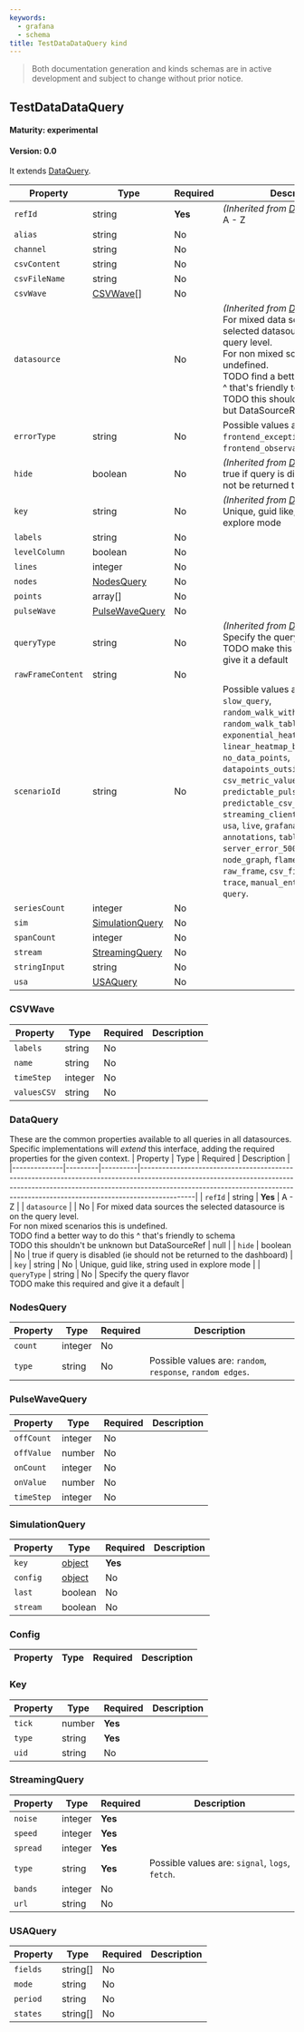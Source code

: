 ```yaml
---
keywords:
  - grafana
  - schema
title: TestDataDataQuery kind
---
```

> Both documentation generation and kinds schemas are in active development and subject to change without prior notice.

## TestDataDataQuery

#### Maturity: experimental
#### Version: 0.0




It extends [DataQuery](#dataquery).

| Property          | Type                                | Required | Description                                                                                                                                                                                                                                                                                                                                                                                                                                                                                                                            |
|-------------------|-------------------------------------|----------|----------------------------------------------------------------------------------------------------------------------------------------------------------------------------------------------------------------------------------------------------------------------------------------------------------------------------------------------------------------------------------------------------------------------------------------------------------------------------------------------------------------------------------------|
| `refId`           | string                              | **Yes**  | *(Inherited from [DataQuery](#dataquery))*<br/>A - Z                                                                                                                                                                                                                                                                                                                                                                                                                                                                                   |
| `alias`           | string                              | No       |                                                                                                                                                                                                                                                                                                                                                                                                                                                                                                                                        |
| `channel`         | string                              | No       |                                                                                                                                                                                                                                                                                                                                                                                                                                                                                                                                        |
| `csvContent`      | string                              | No       |                                                                                                                                                                                                                                                                                                                                                                                                                                                                                                                                        |
| `csvFileName`     | string                              | No       |                                                                                                                                                                                                                                                                                                                                                                                                                                                                                                                                        |
| `csvWave`         | [CSVWave](#csvwave)[]               | No       |                                                                                                                                                                                                                                                                                                                                                                                                                                                                                                                                        |
| `datasource`      |                                     | No       | *(Inherited from [DataQuery](#dataquery))*<br/>For mixed data sources the selected datasource is on the query level.<br/>For non mixed scenarios this is undefined.<br/>TODO find a better way to do this ^ that's friendly to schema<br/>TODO this shouldn't be unknown but DataSourceRef &#124; null                                                                                                                                                                                                                                 |
| `errorType`       | string                              | No       | Possible values are: `server_panic`, `frontend_exception`, `frontend_observable`.                                                                                                                                                                                                                                                                                                                                                                                                                                                      |
| `hide`            | boolean                             | No       | *(Inherited from [DataQuery](#dataquery))*<br/>true if query is disabled (ie should not be returned to the dashboard)                                                                                                                                                                                                                                                                                                                                                                                                                  |
| `key`             | string                              | No       | *(Inherited from [DataQuery](#dataquery))*<br/>Unique, guid like, string used in explore mode                                                                                                                                                                                                                                                                                                                                                                                                                                          |
| `labels`          | string                              | No       |                                                                                                                                                                                                                                                                                                                                                                                                                                                                                                                                        |
| `levelColumn`     | boolean                             | No       |                                                                                                                                                                                                                                                                                                                                                                                                                                                                                                                                        |
| `lines`           | integer                             | No       |                                                                                                                                                                                                                                                                                                                                                                                                                                                                                                                                        |
| `nodes`           | [NodesQuery](#nodesquery)           | No       |                                                                                                                                                                                                                                                                                                                                                                                                                                                                                                                                        |
| `points`          | array[]                             | No       |                                                                                                                                                                                                                                                                                                                                                                                                                                                                                                                                        |
| `pulseWave`       | [PulseWaveQuery](#pulsewavequery)   | No       |                                                                                                                                                                                                                                                                                                                                                                                                                                                                                                                                        |
| `queryType`       | string                              | No       | *(Inherited from [DataQuery](#dataquery))*<br/>Specify the query flavor<br/>TODO make this required and give it a default                                                                                                                                                                                                                                                                                                                                                                                                              |
| `rawFrameContent` | string                              | No       |                                                                                                                                                                                                                                                                                                                                                                                                                                                                                                                                        |
| `scenarioId`      | string                              | No       | Possible values are: `random_walk`, `slow_query`, `random_walk_with_error`, `random_walk_table`, `exponential_heatmap_bucket_data`, `linear_heatmap_bucket_data`, `no_data_points`, `datapoints_outside_range`, `csv_metric_values`, `predictable_pulse`, `predictable_csv_wave`, `streaming_client`, `simulation`, `usa`, `live`, `grafana_api`, `arrow`, `annotations`, `table_static`, `server_error_500`, `logs`, `node_graph`, `flame_graph`, `raw_frame`, `csv_file`, `csv_content`, `trace`, `manual_entry`, `variables-query`. |
| `seriesCount`     | integer                             | No       |                                                                                                                                                                                                                                                                                                                                                                                                                                                                                                                                        |
| `sim`             | [SimulationQuery](#simulationquery) | No       |                                                                                                                                                                                                                                                                                                                                                                                                                                                                                                                                        |
| `spanCount`       | integer                             | No       |                                                                                                                                                                                                                                                                                                                                                                                                                                                                                                                                        |
| `stream`          | [StreamingQuery](#streamingquery)   | No       |                                                                                                                                                                                                                                                                                                                                                                                                                                                                                                                                        |
| `stringInput`     | string                              | No       |                                                                                                                                                                                                                                                                                                                                                                                                                                                                                                                                        |
| `usa`             | [USAQuery](#usaquery)               | No       |                                                                                                                                                                                                                                                                                                                                                                                                                                                                                                                                        |

### CSVWave

| Property    | Type    | Required | Description |
|-------------|---------|----------|-------------|
| `labels`    | string  | No       |             |
| `name`      | string  | No       |             |
| `timeStep`  | integer | No       |             |
| `valuesCSV` | string  | No       |             |

### DataQuery

These are the common properties available to all queries in all datasources.
Specific implementations will *extend* this interface, adding the required
properties for the given context.
| Property     | Type    | Required | Description                                                                                                                                                                                                                                             |
|--------------|---------|----------|---------------------------------------------------------------------------------------------------------------------------------------------------------------------------------------------------------------------------------------------------------|
| `refId`      | string  | **Yes**  | A - Z                                                                                                                                                                                                                                                   |
| `datasource` |         | No       | For mixed data sources the selected datasource is on the query level.<br/>For non mixed scenarios this is undefined.<br/>TODO find a better way to do this ^ that's friendly to schema<br/>TODO this shouldn't be unknown but DataSourceRef &#124; null |
| `hide`       | boolean | No       | true if query is disabled (ie should not be returned to the dashboard)                                                                                                                                                                                  |
| `key`        | string  | No       | Unique, guid like, string used in explore mode                                                                                                                                                                                                          |
| `queryType`  | string  | No       | Specify the query flavor<br/>TODO make this required and give it a default                                                                                                                                                                              |

### NodesQuery

| Property | Type    | Required | Description                                                |
|----------|---------|----------|------------------------------------------------------------|
| `count`  | integer | No       |                                                            |
| `type`   | string  | No       | Possible values are: `random`, `response`, `random edges`. |

### PulseWaveQuery

| Property   | Type    | Required | Description |
|------------|---------|----------|-------------|
| `offCount` | integer | No       |             |
| `offValue` | number  | No       |             |
| `onCount`  | integer | No       |             |
| `onValue`  | number  | No       |             |
| `timeStep` | integer | No       |             |

### SimulationQuery

| Property | Type              | Required | Description |
|----------|-------------------|----------|-------------|
| `key`    | [object](#key)    | **Yes**  |             |
| `config` | [object](#config) | No       |             |
| `last`   | boolean           | No       |             |
| `stream` | boolean           | No       |             |

### Config

| Property | Type | Required | Description |
|----------|------|----------|-------------|

### Key

| Property | Type   | Required | Description |
|----------|--------|----------|-------------|
| `tick`   | number | **Yes**  |             |
| `type`   | string | **Yes**  |             |
| `uid`    | string | No       |             |

### StreamingQuery

| Property | Type    | Required | Description                                     |
|----------|---------|----------|-------------------------------------------------|
| `noise`  | integer | **Yes**  |                                                 |
| `speed`  | integer | **Yes**  |                                                 |
| `spread` | integer | **Yes**  |                                                 |
| `type`   | string  | **Yes**  | Possible values are: `signal`, `logs`, `fetch`. |
| `bands`  | integer | No       |                                                 |
| `url`    | string  | No       |                                                 |

### USAQuery

| Property | Type     | Required | Description |
|----------|----------|----------|-------------|
| `fields` | string[] | No       |             |
| `mode`   | string   | No       |             |
| `period` | string   | No       |             |
| `states` | string[] | No       |             |


